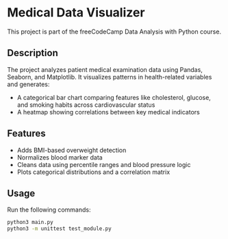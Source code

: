 # Medical Data Visualizer

This project is part of the freeCodeCamp Data Analysis with Python course.

## Description

The project analyzes patient medical examination data using Pandas, Seaborn, and Matplotlib. It visualizes patterns in health-related variables and generates:
- A categorical bar chart comparing features like cholesterol, glucose, and smoking habits across cardiovascular status
- A heatmap showing correlations between key medical indicators

## Features

- Adds BMI-based overweight detection
- Normalizes blood marker data
- Cleans data using percentile ranges and blood pressure logic
- Plots categorical distributions and a correlation matrix

## Usage

Run the following commands:

```bash
python3 main.py
python3 -m unittest test_module.py

